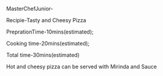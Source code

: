 MasterChefJunior-

Recipie-Tasty and Cheesy Pizza

PreprationTime-10mins(estimated);

Cooking time-20mins(estimated);

Total time-30mins(estimated)

Hot and cheesy pizza can be served with Mirinda and Sauce
